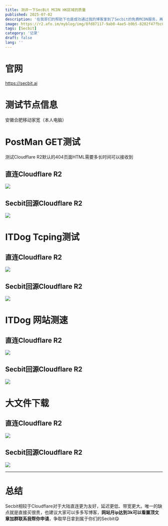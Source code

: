 ```yaml
---
title: 测评一下SecBit MCDN HK区域的质量
published: 2025-07-02
description: '在我哥们的帮助下也是成功通过我的博客拿到了Secbit的免费MCDN服务，再见EdgeOne（'
image: https://r2.afo.im/myblog/img/8fd87117-9ab0-4ae5-b9b5-8202f47fbc0b.webp
tags: [Secbit]
category: '记录'
draft: false 
lang: ''
---
```


# 官网

https://secbit.ai

# 测试节点信息

安徽合肥移动家宽（本人电脑）  

# PostMan GET测试

测试Cloudflare R2默认的404页面HTML需要多长时间可以接收到

## 直连Cloudflare R2

![](https://r2.afo.im/myblog/img/5eaa947d-9363-4eac-b375-0c3830614571.webp)

## Secbit回源Cloudflare R2

![](https://r2.afo.im/myblog/img/e1986e03-7b69-467a-92f0-cea88c118924.webp)

# ITDog Tcping测试

## 直连Cloudflare R2

![](https://r2.afo.im/myblog/img/6c8efb56-4fe8-44d5-82e2-45ca063014b1.webp)

## Secbit回源Cloudflare R2

![](https://r2.afo.im/myblog/img/a4654458-3b03-4ec3-9cfc-9d94615abaf9.webp)

# ITDog 网站测速

## 直连Cloudflare R2

![](https://r2.afo.im/myblog/img/2bb7aee3-9ae7-48e8-bef7-37dbe0c8818c.webp)

## Secbit回源Cloudflare R2

![](https://r2.afo.im/myblog/img/1a9a1ce4-720f-48dc-8fb7-8a9822caed68.webp)

# 大文件下载

## 直连Cloudflare R2

![](https://r2.afo.im/myblog/img/6887e3eb-59cf-41ce-bda4-31b0ffc87c5a.webp)

## Secbit回源Cloudflare R2

![](https://r2.afo.im/myblog/img/3328a47b-417a-4ba0-b3b8-5013c1ef89bf.webp)

---

# 总结

Secbit相较于Cloudflare对于大陆直连更为友好，延迟更低、带宽更大。唯一的缺点就是直接买很贵，也建议大家可以多多写博客，**网站月ip达到3k可以看置顶文章加群联系我帮你申请**，争取早日拿到属于你们的Secbit😋
